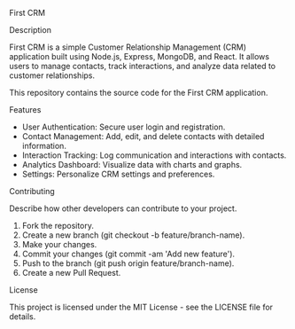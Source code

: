 First CRM

Description

First CRM is a simple Customer Relationship Management (CRM) application built using Node.js, Express, MongoDB, and React. It allows users to manage contacts, track interactions, and analyze data related to customer relationships.

This repository contains the source code for the First CRM application.

Features

   - User Authentication: Secure user login and registration.
   - Contact Management: Add, edit, and delete contacts with detailed information.
   - Interaction Tracking: Log communication and interactions with contacts.
   - Analytics Dashboard: Visualize data with charts and graphs.
   - Settings: Personalize CRM settings and preferences.

Contributing

Describe how other developers can contribute to your project.

   1. Fork the repository.
   2. Create a new branch (git checkout -b feature/branch-name).
   3. Make your changes.
   4. Commit your changes (git commit -am 'Add new feature').
   5. Push to the branch (git push origin feature/branch-name).
   6. Create a new Pull Request.

License

  This project is licensed under the MIT License - see the LICENSE file for details.
  
